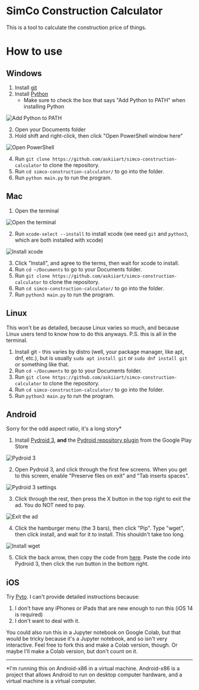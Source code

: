 # SimCo Construction Calculator
This is a tool to calculate the construction price of things.

# How to use

## Windows
1. Install [git](https://git-scm.com/download/win)
2. Install [Python](https://python.org/downloads)
   - Make sure to check the box that says "Add Python to PATH" when installing Python

![Add Python to PATH](/images/windows/python-install.png "Add Python to PATH")

2. Open your Documents folder
3. Hold shift and right-click, then click "Open PowerShell window here"

![Open PowerShell](/images/windows/open-powershell.png "Open PowerShell")

4. Run `git clone https://github.com/askiiart/simco-construction-calculator` to clone the repository.
5. Run `cd simco-construction-calculator/` to go into the folder.
6. Run `python main.py` to run the program.

## Mac
1. Open the terminal

![Open the terminal](/images/mac/terminal.png "Open the terminal")

2. Run `xcode-select --install` to install xcode (we need `git` and `python3`, which are both installed with xcode)

![Install xcode](/images/mac/xcode-install.png "Install xcode")

3. Click "Install", and agree to the terms, then wait for xcode to install.
4. Run `cd ~/Documents` to go to your Documents folder.
5. Run `git clone https://github.com/askiiart/simco-construction-calculator` to clone the repository.
6. Run `cd simco-construction-calculator/` to go into the folder.
7. Run `python3 main.py` to run the program.


## Linux
This won't be as detailed, because Linux varies so much, and because Linux users tend to know how to do this anyways.
P.S. this is all in the terminal.
1. Install git - this varies by distro (well, your package manager, like apt, dnf, etc.), but is usually `sudo apt install git` or `sudo dnf install git` or something like that.
2. Run `cd ~/Documents` to go to your Documents folder.
2. Run `git clone https://github.com/askiiart/simco-construction-calculator` to clone the repository.
3. Run `cd simco-construction-calculator/` to go into the folder.
4. Run `python3 main.py` to run the program.


## Android
Sorry for the odd aspect ratio, it's a long story*

1. Install [Pydroid 3](https://play.google.com/store/apps/details?id=ru.iiec.pydroid3), **and** the [Pydroid repository plugin](https://play.google.com/store/apps/details?id=ru.iiec.pydroid3.quickinstallrepo) from the Google Play Store

![Pydroid 3](/images/android/install-pydroid.png "Pydroid 3")

2. Open Pydroid 3, and click through the first few screens. When you get to this screen, enable "Preserve files on exit" and "Tab inserts spaces".

![Pydroid 3 settings](/images/android/pydroid-settings.png "Pydroid 3 settings")

3. Click through the rest, then press the X button in the top right to exit the ad. You do NOT need to pay.

![Exit the ad](/images/android/exit-ad.png "Exit the ad")

4. Click the hamburger menu (the 3 bars), then click "Pip". Type "wget", then click install, and wait for it to install. This shouldn't take too long.

![Install wget](/images/android/install-wget.gif "Install wget")

5. Click the back arrow, then copy the code from [here](https://raw.githubusercontent.com/askiiart/simco-construction-calc/master/main.py). Paste the code into Pydroid 3, then click the run button in the bottom right.


## iOS
Try [Pyto](https://apps.apple.com/us/app/pyto-python-3/id1436650069). I can't provide detailed instructions because:

1. I don't have any iPhones or iPads that are new enough to run this (iOS 14 is required)
2. I don't want to deal with it.

You could also run this in a Jupyter notebook on Google Colab, but that would be tricky because it's a Jupyter notebook, and so isn't very interactive. Feel free to fork this and make a Colab version, though. Or maybe I'll make a Colab version, but don't count on it.

---

*I'm running this on Android-x86 in a virtual machine. Android-x86 is a project that allows Android to run on desktop computer hardware, and a virtual machine is a virtual computer.
